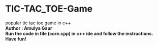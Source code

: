 # TIC-TAC_TOE-Game
popular tic tac toe game in c++
<br>
<b>
Author : Amulya Gaur<br>
Run the code in file (core.cpp) in c++ ide and follow the instructions.<br>
Have fun!
</b>
